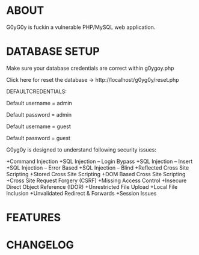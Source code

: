 ABOUT
=========================================


G0yG0y is fuckin a vulnerable PHP/MySQL web application.

DATABASE SETUP
=========================================

Make sure your database credentials are correct within g0ygoy.php

<?php
	$u = "root"; //username 
	$p = ""; //password
?>

Click here for reset the database -> http://localhost/g0yg0y/reset.php

DEFAULTCREDENTIALS:

Default username = admin

Default password = admin

Default username = guest

Default password = guest

G0yg0y is designed to understand following security issues:

+Command Injection
+SQL Injection – Login Bypass
+SQL Injection – Insert 
+SQL Injection – Error Based
+SQL Injection – Blind
+Reflected Cross Site Scripting
+Stored Cross Site Scripting
+DOM Based Cross Site Scripting
+Cross Site Request Forgery (CSRF)
+Missing Access Control
+Insecure Direct Object Reference (IDOR)
+Unrestricted File Upload
+Local File Inclusion
+Unvalidated Redirect & Forwards
+Session Issues


FEATURES
=========================================

CHANGELOG
=========================================




